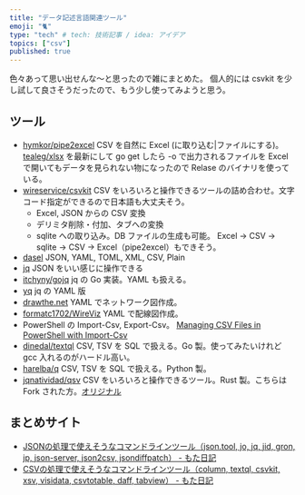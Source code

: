 ```yaml
---
title: "データ記述言語関連ツール"
emoji: "🐈"
type: "tech" # tech: 技術記事 / idea: アイデア
topics: ["csv"]
published: true
---
```


色々あって思い出せんな～と思ったので雑にまとめた。
個人的には csvkit を少し試して良さそうだったので、もう少し使ってみようと思う。

## ツール

- [hymkor/pipe2excel](https://github.com/hymkor/pipe2excel) CSV を自然に Excel (に取り込む|ファイルにする)。
  [tealeg/xlsx](https://github.com/tealeg/xlsx) を最新にして go get したら -o で出力されるファイルを Excel で開いてもデータを見られない物になったので Relase のバイナリを使っている。
- [wireservice/csvkit](https://github.com/wireservice/csvkit) CSV をいろいろと操作できるツールの詰め合わせ。文字コード指定ができるので日本語も大丈夫そう。
  - Excel, JSON からの CSV 変換
  - デリミタ削除・付加、タブへの変換
  - sqlite への取り込み。DB ファイルの生成も可能。
    Excel -> CSV -> sqlite -> CSV -> Excel（pipe2excel）もできそう。
- [dasel](https://github.com/TomWright/dasel) JSON, YAML, TOML, XML, CSV, Plain
- [jq](https://github.com/stedolan/jq) JSON をいい感じに操作できる
- [itchyny/gojq](https://github.com/itchyny/gojq) jq の Go 実装。YAML も扱える。
- [yq](https://github.com/mikefarah/yq) jq の YAML 版
- [drawthe.net](http://go.drawthe.net) YAML でネットワーク図作成。
- [formatc1702/WireViz](https://github.com/formatc1702/WireViz) YAML で配線図作成。
- PowerShell の Import-Csv, Export-Csv。 [Managing CSV Files in PowerShell with Import-Csv](https://adamtheautomator.com/import-csv/)
- [dinedal/textql](https://github.com/dinedal/textql) CSV, TSV を SQL で扱える。Go 製。使ってみたいけれど gcc 入れるのがハードル高い。
- [harelba/q](https://github.com/harelba/q) CSV, TSV を SQL で扱える。Python 製。
- [jqnatividad/qsv](https://github.com/jqnatividad/qsv) CSV をいろいろと操作できるツール。Rust 製。こちらは Fork された方。[オリジナル](https://github.com/BurntSushi/xsv)

## まとめサイト

- [JSONの処理で使えそうなコマンドラインツール（json.tool, jo, jq, jid, gron, jp, json-server, json2csv, jsondiffpatch） - もた日記](https://wonderwall.hatenablog.com/entry/2018/07/22/231500)
- [CSVの処理で使えそうなコマンドラインツール（column, textql, csvkit, xsv, visidata, csvtotable, daff, tabview） - もた日記](https://wonderwall.hatenablog.com/entry/2018/07/25/213000)

